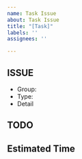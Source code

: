 ```yaml
---
name: Task Issue
about: Task Issue
title: "[Task]"
labels: ''
assignees: ''

---
```


## ISSUE
- Group:
- Type:
- Detail

## TODO

## Estimated Time
